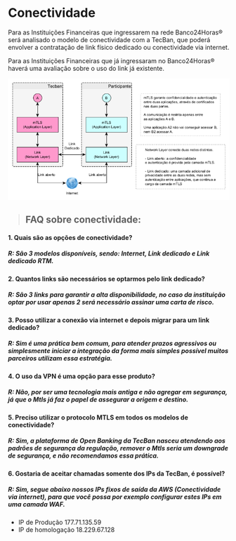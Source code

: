 # Conectividade


Para as Instituições Financeiras que ingressarem na rede Banco24Horas® será analisado o modelo de conectividade com a TecBan, que poderá envolver a contratação de link físico dedicado ou conectividade via internet. 
	

Para as Instituições Financeiras que já ingressaram no Banco24Horas® haverá uma avaliação sobre o uso do link já existente.


![Representação dos modelos de conectividade possíveis](../images/Conectividade_2.png)

> ## FAQ sobre conectividade:                      

#### 1. Quais são as opções de conectividade?
##### R: São 3 modelos disponíveis, sendo: Internet, Link dedicado e Link dedicado RTM.

#### 2. Quantos links são necessários se optarmos pelo link dedicado?
##### R: São 3 links para garantir a alta disponibilidade, no caso da instituição optar por usar apenas 2 será necessário assinar uma carta de risco.

#### 3. Posso utilizar a conexão via internet e depois migrar para um link dedicado?
##### R: Sim é uma prática bem comum, para atender prazos agressivos ou simplesmente iniciar a integração da forma mais simples possível muitos parceiros utilizam essa estratégia.

#### 4. O uso da VPN é uma opção para esse produto?
##### R: Não, por ser uma tecnologia mais antiga e não agregar em segurança, já que o Mtls já faz o papel de assegurar a origem e destino.

#### 5. Preciso utilizar o protocolo MTLS em todos os modelos de conectividade?
##### R: Sim, a plataforma de Open Banking da TecBan nasceu atendendo aos padrões de segurança da regulação, remover o Mtls seria um downgrade de segurança, e não recomendamos essa prática.

#### 6. Gostaria de aceitar chamadas somente dos IPs da TecBan, é possível?
##### R: Sim, segue abaixo nossos IPs fixos de saída da AWS (Conectividade via internet), para que você possa por exemplo configurar estes IPs em uma camada WAF.
- IP de Produção 177.71.135.59
- IP de homologação 18.229.67.128

